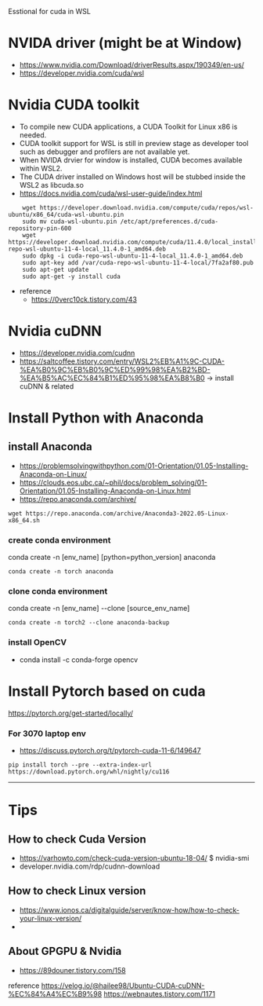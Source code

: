 Esstional for cuda in WSL


# NVIDA driver (might be at Window)
  - https://www.nvidia.com/Download/driverResults.aspx/190349/en-us/
  - https://developer.nvidia.com/cuda/wsl

# Nvidia CUDA toolkit
  - To compile new CUDA applications, a CUDA Toolkit for Linux x86 is needed.
  - CUDA toolkit support for WSL is still in preview stage as developer tool such as debugger and profilers are not available yet.
  - When NVIDA drvier for window is installed, CUDA becomes available within WSL2. 
  - The CUDA driver installed on Windows host will be stubbed inside the WSL2 as libcuda.so
  - https://docs.nvidia.com/cuda/wsl-user-guide/index.html

```	
	wget https://developer.download.nvidia.com/compute/cuda/repos/wsl-ubuntu/x86_64/cuda-wsl-ubuntu.pin	
	sudo mv cuda-wsl-ubuntu.pin /etc/apt/preferences.d/cuda-repository-pin-600	
	wget https://developer.download.nvidia.com/compute/cuda/11.4.0/local_installers/cuda-repo-wsl-ubuntu-11-4-local_11.4.0-1_amd64.deb	
	sudo dpkg -i cuda-repo-wsl-ubuntu-11-4-local_11.4.0-1_amd64.deb	
	sudo apt-key add /var/cuda-repo-wsl-ubuntu-11-4-local/7fa2af80.pub	
	sudo apt-get update	
	sudo apt-get -y install cuda	
```

  - reference
    - https://0verc10ck.tistory.com/43

# Nvidia cuDNN
  - https://developer.nvidia.com/cudnn 
  - https://saltcoffee.tistory.com/entry/WSL2%EB%A1%9C-CUDA-%EA%B0%9C%EB%B0%9C%ED%99%98%EA%B2%BD-%EA%B5%AC%EC%84%B1%ED%95%98%EA%B8%B0
    -> install cuDNN & related

# Install Python with Anaconda
## install Anaconda
  - https://problemsolvingwithpython.com/01-Orientation/01.05-Installing-Anaconda-on-Linux/
  - https://clouds.eos.ubc.ca/~phil/docs/problem_solving/01-Orientation/01.05-Installing-Anaconda-on-Linux.html
  - https://repo.anaconda.com/archive/
  ```
  wget https://repo.anaconda.com/archive/Anaconda3-2022.05-Linux-x86_64.sh
  ```
  ### create conda environment
  conda create -n [env_name] [python=python_version] anaconda
  ```
  conda create -n torch anaconda
  ```
  
  ### clone conda environment
  conda create -n [env_name] --clone [source_env_name]
  ```
  conda create -n torch2 --clone anaconda-backup
  ```

### install OpenCV
  - conda install -c conda-forge opencv

# Install Pytorch based on cuda
https://pytorch.org/get-started/locally/
### For 3070 laptop env
- https://discuss.pytorch.org/t/pytorch-cuda-11-6/149647

```
pip install torch --pre --extra-index-url https://download.pytorch.org/whl/nightly/cu116
```


<hr>

# Tips
## How to check Cuda Version
  - https://varhowto.com/check-cuda-version-ubuntu-18-04/
    $ nvidia-smi
  - developer.nvidia.com/rdp/cudnn-download 

## How to check Linux version
  - https://www.ionos.ca/digitalguide/server/know-how/how-to-check-your-linux-version/
  - 

## About GPGPU & Nvidia
  - https://89douner.tistory.com/158




reference
https://velog.io/@hailee98/Ubuntu-CUDA-cuDNN-%EC%84%A4%EC%B9%98
https://webnautes.tistory.com/1171
